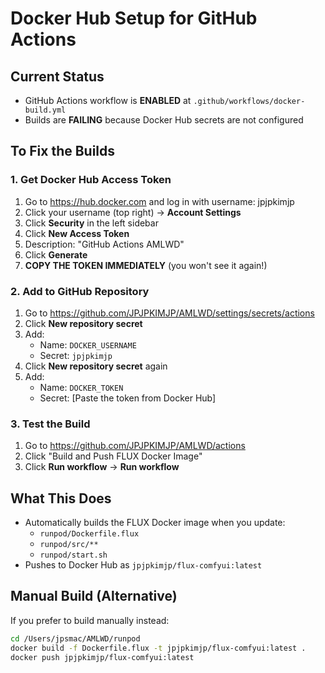 # Docker Hub Setup for GitHub Actions

## Current Status
- GitHub Actions workflow is **ENABLED** at `.github/workflows/docker-build.yml`
- Builds are **FAILING** because Docker Hub secrets are not configured

## To Fix the Builds

### 1. Get Docker Hub Access Token
1. Go to https://hub.docker.com and log in with username: jpjpkimjp
2. Click your username (top right) → **Account Settings**
3. Click **Security** in the left sidebar
4. Click **New Access Token**
5. Description: "GitHub Actions AMLWD"
6. Click **Generate**
7. **COPY THE TOKEN IMMEDIATELY** (you won't see it again!)

### 2. Add to GitHub Repository
1. Go to https://github.com/JPJPKIMJP/AMLWD/settings/secrets/actions
2. Click **New repository secret**
3. Add:
   - Name: `DOCKER_USERNAME`
   - Secret: `jpjpkimjp`
4. Click **New repository secret** again
5. Add:
   - Name: `DOCKER_TOKEN`
   - Secret: [Paste the token from Docker Hub]

### 3. Test the Build
1. Go to https://github.com/JPJPKIMJP/AMLWD/actions
2. Click "Build and Push FLUX Docker Image"
3. Click **Run workflow** → **Run workflow**

## What This Does
- Automatically builds the FLUX Docker image when you update:
  - `runpod/Dockerfile.flux`
  - `runpod/src/**` 
  - `runpod/start.sh`
- Pushes to Docker Hub as `jpjpkimjp/flux-comfyui:latest`

## Manual Build (Alternative)
If you prefer to build manually instead:
```bash
cd /Users/jpsmac/AMLWD/runpod
docker build -f Dockerfile.flux -t jpjpkimjp/flux-comfyui:latest .
docker push jpjpkimjp/flux-comfyui:latest
```